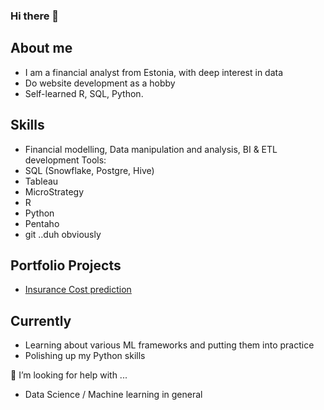 ### Hi there 👋

## About me

* I am a financial analyst from Estonia, with deep interest in data
* Do website development as a hobby
* Self-learned R, SQL, Python.

## Skills
* Financial modelling, Data manipulation and analysis, BI & ETL development
Tools:
* SQL (Snowflake, Postgre, Hive)
* Tableau
* MicroStrategy
* R
* Python
* Pentaho
* git ..duh obviously

## Portfolio Projects
* [Insurance Cost prediction](https://github.com/karelrappo/insurance-webapp)

## Currently
* Learning about various ML frameworks and putting them into practice
* Polishing up my Python skills

🤔 I’m looking for help with ...
* Data Science / Machine learning in general
